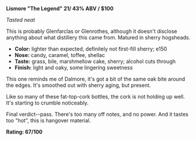 **Lismore "The Legend" 21/ 43% ABV / $100**

*Tasted neat*

This is probably Glenfarclas or Glenrothes, although it doesn't disclose anything about what distillery this came from.  Matured in sherry hogsheads.

* **Color:** lighter than expected, definitely not first-fill sherry; e150
* **Nose:** candy, caramel, toffee, shellac
* **Taste:** grass, bile, marshmellow cake, sherry; alcohol cuts through
* **Finish:** light and oaky, some lingering sweetness

This one reminds me of Dalmore, it's got a bit of the same oak bite around the edges.  It's smoothed out with sherry aging, but present.

Like so many of these fat-top-cork bottles, the cork is not holding up well.  It's starting to crumble noticeably.

Final verdict--pass.  There's too many off notes, and no power.  And it tastes too "hot", this is hangover material.

**Rating: 67/100**